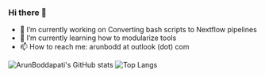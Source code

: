 ### Hi there 👋

- 🔭 I’m currently working on Converting bash scripts to Nextflow pipelines
- 🌱 I’m currently learning how to modularize tools
- 📫 How to reach me: arunbodd at outlook (dot) com

![ArunBoddapati's GitHub stats](https://github-readme-stats.vercel.app/api?username=arunbodd&show_icons=true)
![Top Langs](https://github-readme-stats.vercel.app/api/top-langs/?username=arunbodd&layout=donut)

